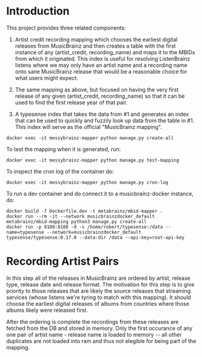 Introduction
============

This project provides three related components:

1. Artist credit recording mapping which chooses the earliest digital releases from MusicBrainz and then creates
a table with the first instance of any (artist_credit, recording_name) and maps it to the MBIDs from which it
originated. This index is useful for resolving ListenBrainz listens where we may only have an artist name and
a recording name onto sane MusicBrainz release that would be a reasonable choice for what users might expect.

2. The same mapping as above, but focused on having the very first release of any given (artist_credit, recording_name)
so that it can be used to find the first release year of that pair.

3. A typesense index that takes the data from #1 and generates an index that can be used to quickly and fuzzily
look up data from the table in #1. This index will serve as the official "MusicBrainz mapping".



```docker exec -it messybrainz-mapper python manage.py create-all```

To test the mapping when it is generated, run:

```docker exec -it messybrainz-mapper python manage.py test-mapping```

To inspect the cron log of the container do:

```docker exec -it messybrainz-mapper python manage.py cron-log```

To run a dev container and do connect it to a musicbrainz-docker instance, do:

```
docker build -f Dockerfile.dev -t metabrainz/mbid-mapper .
docker run --rm -it --network musicbrainzdocker_default metabrainz/mbid-mapping python3 manage.py create-all
docker run -p 8108:8108 -d -v /home/robert/typesense:/data --name=typesense --network=musicbrainzdocker_default typesense/typesense:0.17.0 --data-dir /data --api-key=root-api-key
```

Recording Artist Pairs
======================

In this step all of the releases in MusicBrainz are ordered by artist, release type, release date and release format.
The motivation for this step is to give priority to those releases that are likely the source releases that streaming
services (whose listens we're tyring to match with this mapping). It should choose the earliest digital releases of
albums from countries where those albums likely were released first.

After the ordering is complete the recordings from these releases are fetched from the DB and stored in memory.
Only the first occurance of any one pair of artist name - release name is loaded to memory -- all other duplicates
are not loaded into ram and thus not elegible for being part of the mapping.
